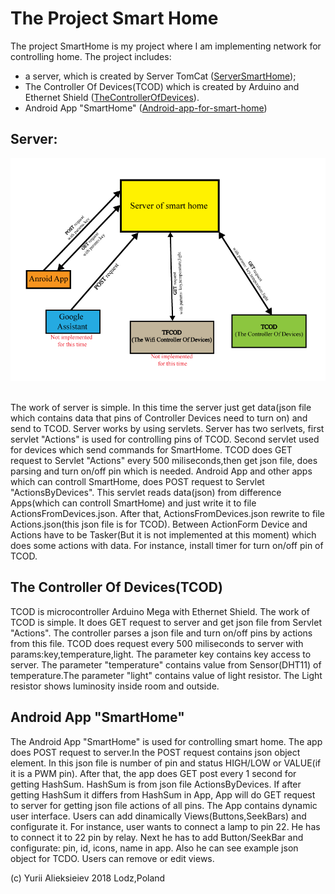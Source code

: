 # The Project Smart Home
The project SmartHome is my project where I am implementing network for controlling home. 
The project includes: 
 * a server, which is created by Server TomCat ([ServerSmartHome](https://github.com/AlieksieievYurii/SmartHome_server));
 * The Controller Of Devices(TCOD)
 which is created by Arduino and Ethernet Shield ([TheControllerOfDevices](https://github.com/AlieksieievYurii/TheControllerOfDevices)).
 * Android App "SmartHome" ([Android-app-for-smart-home](https://github.com/AlieksieievYurii/Android-app-for-smart-home))
 
## Server:
<a><img src="Documentation/diagram_arhitekture.png"></a>&nbsp;

The work of server is simple. In this time the server just get data(json file which contains data that
pins of Controller Devices need to  turn on) and send to TCOD. Server works by using servlets. 
Server has two serlvets, first servlet "Actions" is used for controlling pins of TCOD. 
Second servlet used for devices which send commands for SmartHome. 
TCOD does GET request to Servlet "Actions" every 500 miliseconds,then get json file, 
does parsing and turn on/off pin which is needed. Android App and other apps which can controll SmartHome, 
does POST request to Servlet "ActionsByDevices". This servlet reads data(json) from difference Apps(which can controll SmartHome) 
and just write it to file ActionsFromDevices.json. After that, ActionsFromDevices.json rewrite to file Actions.json(this json file is
for TCOD). Between ActionForm Device and Actions have to be Tasker(But it is not implemented at this moment)
which does some actions with data. For instance, install timer for turn on/off pin of TCOD.

## The Controller Of Devices(TCOD)

TCOD is microcontroller Arduino Mega with Ethernet Shield. The work of TCOD is simple. It does GET request to server 
and get json file from Servlet "Actions". The controller parses a json file and turn on/off pins by actions from this file.
TCOD does request every 500 miliseconds to server with params:key,temperature,light. The parameter key contains key access to server.
The parameter "temperature" contains value from Sensor(DHT11) of temperature.The parameter "light" contains value of light resistor.
The Light resistor shows luminosity inside room and outside.

## Android App "SmartHome"

The Android App "SmartHome" is used for controlling smart home. The app does POST request to server.In the POST request contains
json object element. In this json file is number of pin and status HIGH/LOW or VALUE(if it is a PWM pin). After that, the app does
GET post every 1 second for getting HashSum. HashSum is from json file ActionsByDevices. If after getting HashSum it differs from
HashSum in App, App will do GET request to server for getting json file actions of all pins.
The App contains dynamic user interface. Users can add dinamically Views(Buttons,SeekBars) and configurate it. For instance,
user wants to connect a lamp to pin 22. He has to connect it to 22 pin by relay. Next he has to add Button/SeekBar and configurate:
pin, id, icons, name in app. Also he can see example json object for TCDO. Users can remove or edit views.

 
 
 
 
 
(c) Yurii Alieksieiev 2018 Lodz,Poland
 

